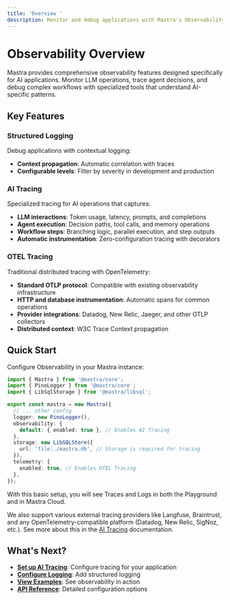 ```yaml
---
title: 'Overview '
description: Monitor and debug applications with Mastra's Observability features.
---
```


# Observability Overview

Mastra provides comprehensive observability features designed specifically for AI applications. Monitor LLM operations, trace agent decisions, and debug complex workflows with specialized tools that understand AI-specific patterns.

## Key Features

### Structured Logging

Debug applications with contextual logging:

- **Context propagation**: Automatic correlation with traces
- **Configurable levels**: Filter by severity in development and production

### AI Tracing

Specialized tracing for AI operations that captures:

- **LLM interactions**: Token usage, latency, prompts, and completions
- **Agent execution**: Decision paths, tool calls, and memory operations
- **Workflow steps**: Branching logic, parallel execution, and step outputs
- **Automatic instrumentation**: Zero-configuration tracing with decorators

### OTEL Tracing

Traditional distributed tracing with OpenTelemetry:

- **Standard OTLP protocol**: Compatible with existing observability infrastructure
- **HTTP and database instrumentation**: Automatic spans for common operations
- **Provider integrations**: Datadog, New Relic, Jaeger, and other OTLP collectors
- **Distributed context**: W3C Trace Context propagation

## Quick Start

Configure Observability in your Mastra instance:

```typescript filename="src/mastra/index.ts"
import { Mastra } from '@mastra/core';
import { PinoLogger } from '@mastra/core';
import { LibSqlStorage } from '@mastra/libsql';

export const mastra = new Mastra({
  // ... other config
  logger: new PinoLogger(),
  observability: {
    default: { enabled: true }, // Enables AI Tracing
  },
  storage: new LibSQLStore({
    url: 'file:./mastra.db', // Storage is required for tracing
  }),
  telemetry: {
    enabled: true, // Enables OTEL Tracing
  },
});
```

With this basic setup, you will see Traces and Logs in both the Playground and in Mastra Cloud.

We also support various external tracing providers like Langfuse, Braintrust, and any OpenTelemetry-compatible platform (Datadog, New Relic, SigNoz, etc.). See more about this in the [AI Tracing](/docs/observability/ai-tracing/overview) documentation.

## What's Next?

- **[Set up AI Tracing](/docs/observability/ai-tracing/overview)**: Configure tracing for your application
- **[Configure Logging](/docs/observability/logging)**: Add structured logging
- **[View Examples](/docs/examples/observability/basic-ai-tracing)**: See observability in action
- **[API Reference](/docs/reference/observability/ai-tracing)**: Detailed configuration options
